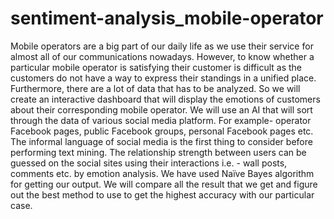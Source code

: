 # sentiment-analysis_mobile-operator
 Mobile operators are a big part of our daily life as we use their service for almost all of our communications nowadays. However, to know whether a particular mobile operator is satisfying their customer is difficult as the customers do not have a way to express their standings in a unified place. Furthermore, there are a lot of data that has to be analyzed. So we will create an interactive dashboard that will display the emotions of customers about their corresponding mobile operator. We will use an AI that will sort through the data of various social media platform. For example- operator Facebook pages, public Facebook groups, personal Facebook pages etc. The informal language of social media is the first thing to consider before performing text mining. The relationship strength between users can be guessed on the social sites using their interactions i.e. - wall posts, comments etc. by emotion analysis. We have used Naïve Bayes algorithm for getting our output. We will compare all the result that we get and figure out the best method to use to get the highest accuracy with our particular case.
